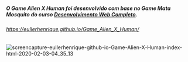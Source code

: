 ##### O Game Alien X Human foi desenvolvido com base no Game Mata Mosquito do curso [Desenvolvimento Web Completo](https://www.udemy.com/course/web-completo/).

###### https://eullerhenrique.github.io/Game_Alien_X_Human/

![screencapture-eullerhenrique-github-io-Game-Alien-X-Human-index-html-2020-02-03-04_35_13](https://user-images.githubusercontent.com/48317736/73633981-d1343e00-463e-11ea-8609-50f773509a60.png)

